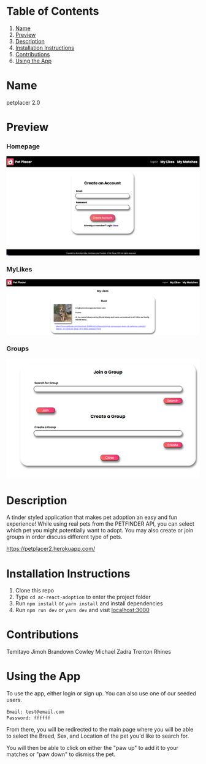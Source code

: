 # Table of Contents
1. [Name](#Name)
2. [Preview](#Preview)
2. [Description](#Description)
3. [Installation Instructions](#Installation-Instructions)
4. [Contributions](#Contributions)
5. [Using the App](#UsingTheApp)


# Name
 petplacer 2.0

 # Preview

 ### Homepage
 ![Preview](./client/public/images/login.png)

 ### MyLikes
 ![Preview](./client/public/images/likes.png)

 ### Groups
 ![Preview](./client/public/images/CreateGroup.png)

# Description
A tinder styled application that makes pet adoption an easy and fun experience! While using real pets from the PETFINDER API, you can select which pet you might potentially want to adopt. You may also create or join groups in order discuss different type of pets.

https://petplacer2.herokuapp.com/

# Installation Instructions
1. Clone this repo
2. Type `cd ac-react-adoption` to enter the project folder
3. Run `npm install` or `yarn install` and install dependencies
4. Run `npm run dev` or `yarn dev` and visit [localhost:3000](http://localhost:3000)

# Contributions
 Temitayo Jimoh
 Brandown Cowley
 Michael Zadra
 Trenton Rhines

# Using the App
 To use the app, either login or sign up. You can also use one of our seeded users.
 ```
Email: test@email.com
Password: ffffff

```
From there, you will be redirected to the main page where you will be able to select the Breed, Sex, and Location of the pet you'd like to search for.

You will then be able to click on either the "paw up" to add it to your matches or "paw down" to dismiss the pet.
